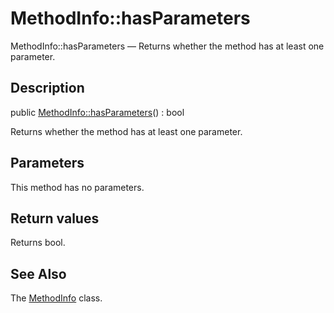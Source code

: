MethodInfo::hasParameters
================

MethodInfo::hasParameters — Returns whether the method has at least one parameter.

Description
---------------


public [MethodInfo::hasParameters](https://github.com/lingtalfi/DocTools/blob/master/doc/api/DocTools/Info/MethodInfo/hasParameters.md)() : bool




Returns whether the method has at least one parameter.




Parameters
--------------

This method has no parameters.


Return values
----------------

Returns bool.









See Also
-----------

The [MethodInfo](https://github.com/lingtalfi/DocTools/blob/master/doc/api/DocTools/Info/MethodInfo.md) class.
